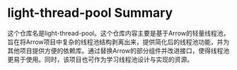 # light-thread-pool Summary

这个仓库名是light-thread-pool。这个仓库内容主要是基于Arrow的轻量线程池，旨在将Arrow项目中复杂的线程池结构剥离出来，提供简化后的线程池功能，并为其他项目提供方便的依赖库。通过替换Arrow的部分组件并改进接口，使得线程池更易于使用。同时，该项目也可作为学习线程池设计与实现的资源。